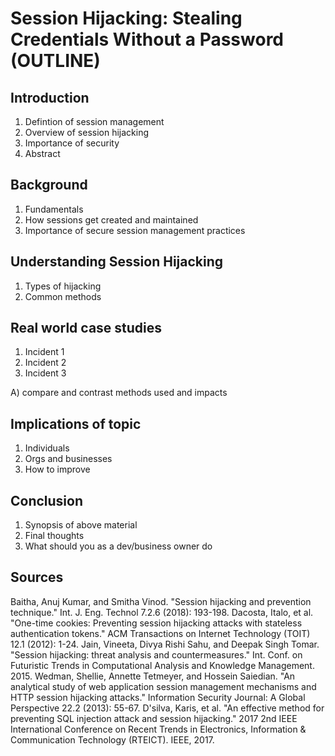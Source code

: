 # Session Hijacking: Stealing Credentials Without a Password (OUTLINE)

## Introduction

1) Defintion of session management
2) Overview of session hijacking
3) Importance of security
4) Abstract

## Background

1) Fundamentals
2) How sessions get created and maintained
3) Importance of secure session management practices

## Understanding Session Hijacking

1) Types of hijacking
2) Common methods

## Real world case studies

1) Incident 1
2) Incident 2
3) Incident 3

A) compare and contrast methods used and impacts

## Implications of topic

1) Individuals
2) Orgs and businesses
3) How to improve

## Conclusion

1) Synopsis of above material
2) Final thoughts
3) What should you as a dev/business owner do

## Sources

Baitha, Anuj Kumar, and Smitha Vinod. "Session hijacking and prevention technique." Int. J. Eng. Technol 7.2.6 (2018): 193-198.
Dacosta, Italo, et al. "One-time cookies: Preventing session hijacking attacks with stateless authentication tokens." ACM Transactions on Internet Technology (TOIT) 12.1 (2012): 1-24.
Jain, Vineeta, Divya Rishi Sahu, and Deepak Singh Tomar. "Session hijacking: threat analysis and countermeasures." Int. Conf. on Futuristic Trends in Computational Analysis and Knowledge Management. 2015.
Wedman, Shellie, Annette Tetmeyer, and Hossein Saiedian. "An analytical study of web application session management mechanisms and HTTP session hijacking attacks." Information Security Journal: A Global Perspective 22.2 (2013): 55-67.
D'silva, Karis, et al. "An effective method for preventing SQL injection attack and session hijacking." 2017 2nd IEEE International Conference on Recent Trends in Electronics, Information & Communication Technology (RTEICT). IEEE, 2017.

